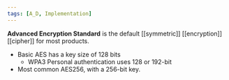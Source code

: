 ```yaml
---
tags: [A_D, Implementation]
---
```

**Advanced Encryption Standard** is the default [[symmetric]] [[encryption]] [[cipher]] for most products. 
- Basic AES has a key size of 128 bits
	- WPA3 Personal authentication uses 128 or 192-bit
- Most common AES256, with a 256-bit key. 

